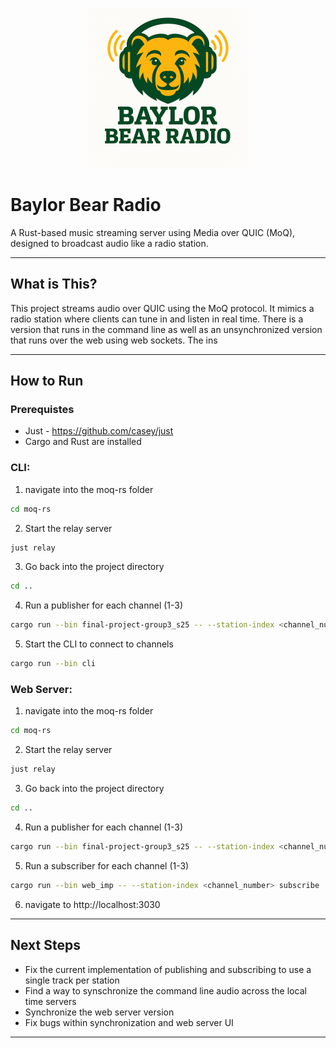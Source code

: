 <p align="center">
	<img height="256" src="bear_radio.png" alt="Media over QUIC">
</p>

# Baylor Bear Radio

A Rust-based music streaming server using Media over QUIC (MoQ), designed to broadcast audio like a radio station.

---

## What is This?

This project streams audio over QUIC using the MoQ protocol. It mimics a radio station where clients can tune in and listen in real time. There
is a version that runs in the command line as well as an unsynchronized version that runs over the web using web sockets. The ins

---

## How to Run

### Prerequistes
- Just - https://github.com/casey/just
- Cargo and Rust are installed


### CLI:

1. navigate into the moq-rs folder 
```bash
cd moq-rs
```
2. Start the relay server
```bash
just relay
```

3. Go back into the project directory
```bash
cd ..
```

4. Run a publisher for each channel (1-3)
```bash
cargo run --bin final-project-group3_s25 -- --station-index <channel_number> publish
```

5. Start the CLI to connect to channels
```bash
cargo run --bin cli
```

### Web Server:

1. navigate into the moq-rs folder 
```bash
cd moq-rs
```
2. Start the relay server
```bash
just relay
```

3. Go back into the project directory
```bash
cd ..
```

4. Run a publisher for each channel (1-3)
```bash
cargo run --bin final-project-group3_s25 -- --station-index <channel_number> publish
```

5. Run a subscriber for each channel (1-3)
```bash
cargo run --bin web_imp -- --station-index <channel_number> subscribe
```

6. navigate to http://localhost:3030

---
## Next Steps

- Fix the current implementation of publishing and subscribing to use a single track per station
- Find a way to synschronize the command line audio across the local time servers
- Synchronize the web server version
- Fix bugs within synchronization and web server UI


---



